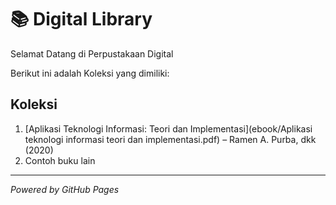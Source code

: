 # 📚 Digital Library

Selamat Datang di Perpustakaan Digital

Berikut ini adalah Koleksi yang dimiliki:

## Koleksi

1. [Aplikasi Teknologi Informasi: Teori dan Implementasi](ebook/Aplikasi teknologi informasi teori dan implementasi.pdf) – Ramen A. Purba, dkk (2020)  
2. Contoh buku lain

---
*Powered by GitHub Pages*
